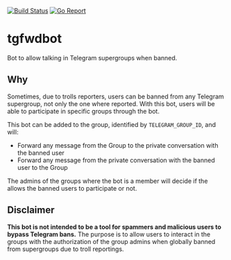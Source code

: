 [![Build Status](https://travis-ci.org/raelga/tgfwdbot.svg?branch=master)](https://travis-ci.org/raelga/tgfwdbot)
[![Go Report](https://goreportcard.com/badge/github.com/raelga/tgfwdbot)](https://goreportcard.com/report/github.com/raelga/tgfwdbot)

# tgfwdbot

Bot to allow talking in Telegram supergroups when banned.

## Why

Sometimes, due to trolls reporters, users can be banned from any Telegram supergroup, not only the one where reported. 
With this bot, users will be able to participate in specific groups through the bot.

This bot can be added to the group, identified by `TELEGRAM_GROUP_ID`, and will:

- Forward any message from the Group to the private conversation with the banned user
- Forward any message from the private conversation with the banned user to the Group

The admins of the groups where the bot is a member will decide if the allows the banned users to participate or not.

## Disclaimer

**This bot is not intended to be a tool for spammers and malicious users to bypass Telegram bans.**
The purpose is to allow users to interact in the groups with the authorization of the group admins when globally banned from supergroups due to troll reportings.
